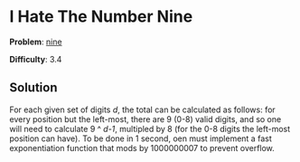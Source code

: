# I Hate The Number Nine

**Problem**: [nine](https://open.kattis.com/problems/nine)

**Difficulty**: 3.4

## Solution

For each given set of digits *d*, the total can be calculated as follows: for every position but the left-most, there are 9 (0-8) valid digits, and so one will need to calculate 9 ^ *d-1*, multipled by 8 (for the 0-8 digits the left-most position can have). To be done in 1 second, oen must implement a fast exponentiation function that mods by 1000000007 to prevent overflow.
